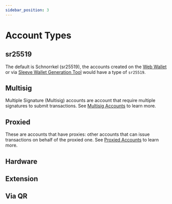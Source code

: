 ```yaml
---
sidebar_position: 3
---
```


# Account Types

## sr25519

The default is Schnorrkel (sr25519), the accounts created on the [Web Wallet](generateAccount) or via [Sleeve Wallet Generation Tool](../../../tools/sleeve) would have a type of `sr25519`.

## Multisig

Multiple Signature (Multisig) accounts are account that require multiple signatures to submit transactions. See [Multisig Accounts](multisig) to learn more.

## Proxied

These are accounts that have proxies: other accounts that can issue transactions on behalf of the proxied one. See [Proxied Accounts](proxied) to learn more.

## Hardware

## Extension

## Via QR